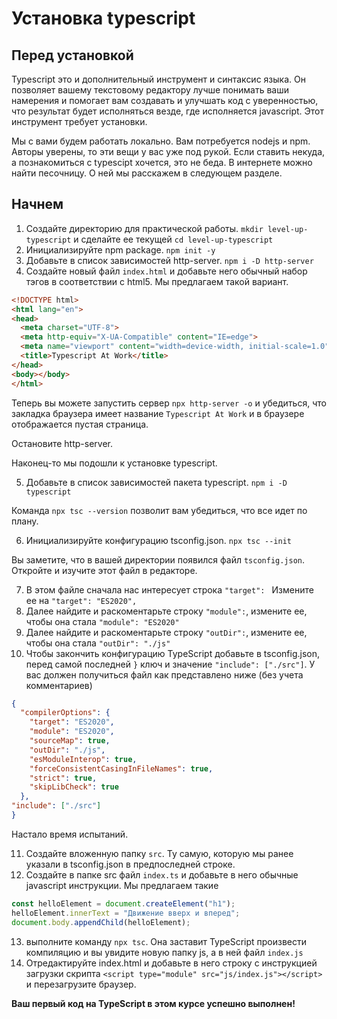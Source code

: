 # Установка typescript

## Перед установкой

Typescript это и дополнительный инструмент и синтаксис языка. Он позволяет вашему текстовому редактору лучше понимать ваши намерения и помогает вам создавать и улучшать код с уверенностью, что результат будет исполняться везде, где исполняется javascript. Этот инструмент требует установки.

Мы с вами будем работать локально. Вам потребуется nodejs и npm. Авторы уверены, то эти вещи у вас уже под рукой. Если ставить некуда, а познакомиться с typescipt хочется, это не беда. В интернете можно найти песочницу. О ней мы расскажем в следующем разделе.

## Начнем

1. Создайте директорию для практической работы. `mkdir level-up-typescript` и сделайте ее текущей  `cd level-up-typescript`
2. Инициализируйте npm package. `npm init -y`
3. Добавьте в список зависимостей http-server. `npm i -D http-server`
4. Создайте новый файл `index.html` и добавьте него обычный набор тэгов в соответствии с html5. Мы предлагаем такой вариант.

```html
<!DOCTYPE html>
<html lang="en">
<head>
  <meta charset="UTF-8">
  <meta http-equiv="X-UA-Compatible" content="IE=edge">
  <meta name="viewport" content="width=device-width, initial-scale=1.0">
  <title>Typescript At Work</title>
</head>
<body></body>
</html>
```

Теперь вы можете запустить сервер `npx http-server -o` и убедиться, что закладка браузера имеет название `Typescript At Work` и в браузере отображается пустая страница.

Остановите http-server.

Наконец-то мы подошли к установке typescript.

5. Добавьте в список зависимостей пакета typescript. `npm i -D typescript`

Команда `npx tsc --version` позволит вам убедиться, что все идет по плану.

6. Инициализируйте конфигурацию tsconfig.json. `npx tsc --init`

Вы заметите, что в вашей директории появился файл `tsconfig.json`. Откройте и изучите этот файл в редакторе.

7. В этом файле сначала нас интересует строка `"target": ` Измените ее на `"target": "ES2020",`
8. Далее найдите и раскоментарьте строку `"module":`, измените ее, чтобы она стала `"module": "ES2020"`
9. Далее найдите и раскоментарьте строку `"outDir":`, измените ее, чтобы она стала `"outDir": "./js"`
10. Чтобы закончить конфигурацию TypeScript добавьте в tsconfig.json, перед самой последней `}` ключ и значение `"include": ["./src"]`. У вас должен получиться файл как представлено ниже (без учета комментариев)

```json
{
  "compilerOptions": {
    "target": "ES2020",
    "module": "ES2020",
    "sourceMap": true,
    "outDir": "./js",
    "esModuleInterop": true,
    "forceConsistentCasingInFileNames": true,
    "strict": true,
    "skipLibCheck": true
  },
"include": ["./src"]
}
```

Настало время испытаний.

11. Создайте вложенную папку `src`. Ту самую, которую мы ранее указали в tsconfig.json в предпоследней строке.
12. Создайте в папке src файл `index.ts` и добавьте в него обычные javascript инструкции. Мы предлагаем такие

```typescript
const helloElement = document.createElement("h1");
helloElement.innerText = "Движение вверх и вперед";
document.body.appendChild(helloElement);
```

13. выполните команду `npx tsc`. Она заставит TypeScript произвести компиляцию и вы увидите новую папку js, а в ней файл `index.js`
14. Отредактируйте index.html и добавьте в него строку с инструкцией загрузки скрипта `<script type="module" src="js/index.js"></script>` и перезагрузите браузер.

**Ваш первый код на TypeScript в этом курсе успешно выполнен!**
